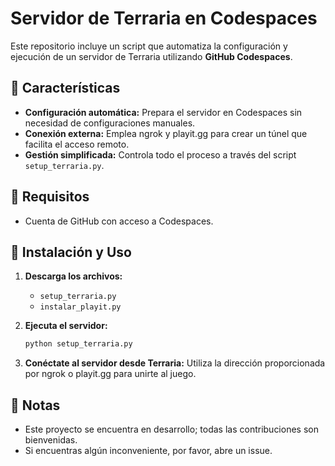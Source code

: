 # Servidor de Terraria en Codespaces

Este repositorio incluye un script que automatiza la configuración y ejecución de un servidor de Terraria utilizando **GitHub Codespaces**.

## 🚀 Características

- **Configuración automática:** Prepara el servidor en Codespaces sin necesidad de configuraciones manuales.
- **Conexión externa:** Emplea ngrok y playit.gg para crear un túnel que facilita el acceso remoto.
- **Gestión simplificada:** Controla todo el proceso a través del script `setup_terraria.py`.

## 📜 Requisitos

- Cuenta de GitHub con acceso a Codespaces.

## 🔧 Instalación y Uso

1. **Descarga los archivos:**
   - `setup_terraria.py`
   - `instalar_playit.py`

2. **Ejecuta el servidor:**
   ```bash
   python setup_terraria.py
   ```

3. **Conéctate al servidor desde Terraria:** Utiliza la dirección proporcionada por ngrok o playit.gg para unirte al juego.

## 📌 Notas

- Este proyecto se encuentra en desarrollo; todas las contribuciones son bienvenidas.
- Si encuentras algún inconveniente, por favor, abre un issue.
